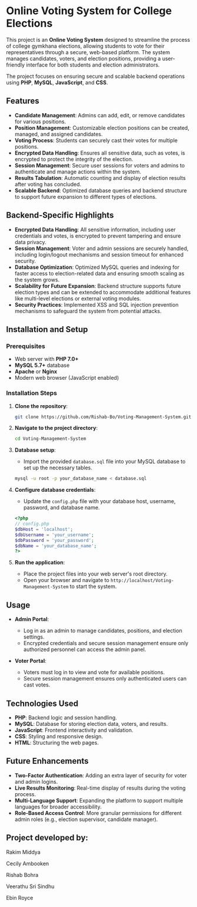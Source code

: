 
# Online Voting System for College Elections

This project is an **Online Voting System** designed to streamline the process of college gymkhana elections, allowing students to vote for their representatives through a secure, web-based platform. The system manages candidates, voters, and election positions, providing a user-friendly interface for both students and election administrators. 

The project focuses on ensuring secure and scalable backend operations using **PHP**, **MySQL**, **JavaScript**, and **CSS**.

## Features

- **Candidate Management**: Admins can add, edit, or remove candidates for various positions.
- **Position Management**: Customizable election positions can be created, managed, and assigned candidates.
- **Voting Process**: Students can securely cast their votes for multiple positions.
- **Encrypted Data Handling**: Ensures all sensitive data, such as votes, is encrypted to protect the integrity of the election.
- **Session Management**: Secure user sessions for voters and admins to authenticate and manage actions within the system.
- **Results Tabulation**: Automatic counting and display of election results after voting has concluded.
- **Scalable Backend**: Optimized database queries and backend structure to support future expansion to different types of elections.

## Backend-Specific Highlights

- **Encrypted Data Handling**: All sensitive information, including user credentials and votes, is encrypted to prevent tampering and ensure data privacy.
- **Session Management**: Voter and admin sessions are securely handled, including login/logout mechanisms and session timeout for enhanced security.
- **Database Optimization**: Optimized MySQL queries and indexing for faster access to election-related data and ensuring smooth scaling as the system grows.
- **Scalability for Future Expansion**: Backend structure supports future election types and can be extended to accommodate additional features like multi-level elections or external voting modules.
- **Security Practices**: Implemented XSS and SQL injection prevention mechanisms to safeguard the system from potential attacks.

## Installation and Setup

### Prerequisites
- Web server with **PHP 7.0+**
- **MySQL 5.7+** database
- **Apache** or **Nginx**
- Modern web browser (JavaScript enabled)

### Installation Steps

1. **Clone the repository**:
    ```bash
    git clone https://github.com/Rishab-Bo/Voting-Management-System.git
    ```
2. **Navigate to the project directory**:
    ```bash
    cd Voting-Management-System
    ```

3. **Database setup**:
    - Import the provided `database.sql` file into your MySQL database to set up the necessary tables.
    ```bash
    mysql -u root -p your_database_name < database.sql
    ```

4. **Configure database credentials**:
    - Update the `config.php` file with your database host, username, password, and database name.
    ```php
    <?php
    // config.php
    $dbHost = 'localhost';
    $dbUsername = 'your_username';
    $dbPassword = 'your_password';
    $dbName = 'your_database_name';
    ?>
    ```

5. **Run the application**:
    - Place the project files into your web server's root directory.
    - Open your browser and navigate to `http://localhost/Voting-Management-System` to start the system.

## Usage

- **Admin Portal**:
    - Log in as an admin to manage candidates, positions, and election settings.
    - Encrypted credentials and secure session management ensure only authorized personnel can access the admin panel.

- **Voter Portal**:
    - Voters must log in to view and vote for available positions.
    - Secure session management ensures only authenticated users can cast votes.

## Technologies Used

- **PHP**: Backend logic and session handling.
- **MySQL**: Database for storing election data, voters, and results.
- **JavaScript**: Frontend interactivity and validation.
- **CSS**: Styling and responsive design.
- **HTML**: Structuring the web pages.

## Future Enhancements

- **Two-Factor Authentication**: Adding an extra layer of security for voter and admin logins.
- **Live Results Monitoring**: Real-time display of results during the voting process.
- **Multi-Language Support**: Expanding the platform to support multiple languages for broader accessibility.
- **Role-Based Access Control**: More granular permissions for different admin roles (e.g., election supervisor, candidate manager).


## Project developed by:

Rakim Middya

Cecily Ambooken

Rishab Bohra

Veerathu Sri Sindhu

Ebin Royce



